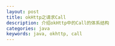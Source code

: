 ```yaml
---
layout: post
title: okHttp之请求Call
description: 介绍okHttp中的Call的体系结构
categories: java
keywords: java, okhttp, call
---
```


